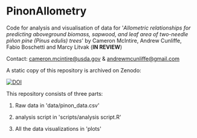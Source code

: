 # PinonAllometry
Code for analysis and visualisation of data for '_Allometric relationships for predicting aboveground biomass, sapwood, and leaf area of two-needle piñon pine (Pinus edulis) trees_' by Cameron McIntire, Andrew Cunliffe, Fabio Boschetti and Marcy Litvak (**IN REVIEW**)

Contact: cameron.mcintire@usda.gov & andrewmcunliffe@gmail.com


A static copy of this repository is archived on Zenodo:

[![DOI](https://zenodo.org/badge/307378812.svg)](https://zenodo.org/badge/latestdoi/307378812)

This repository consists of three parts:

1) Raw data in 'data/pinon_data.csv'

2) analysis script in 'scripts/analysis script.R'

3)  All the data visualizations in 'plots'